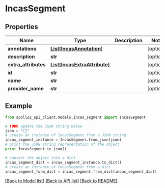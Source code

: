 # IncasSegment


## Properties
Name | Type | Description | Notes
------------ | ------------- | ------------- | -------------
**annotations** | [**List[IncasAnnotation]**](IncasAnnotation.md) |  | [optional] 
**description** | **str** |  | [optional] 
**extra_attributes** | [**List[IncasExtraAttribute]**](IncasExtraAttribute.md) |  | [optional] 
**id** | **str** |  | [optional] 
**name** | **str** |  | [optional] 
**provider_name** | **str** |  | [optional] 

## Example

```python
from apollo2_api_client.models.incas_segment import IncasSegment

# TODO update the JSON string below
json = "{}"
# create an instance of IncasSegment from a JSON string
incas_segment_instance = IncasSegment.from_json(json)
# print the JSON string representation of the object
print IncasSegment.to_json()

# convert the object into a dict
incas_segment_dict = incas_segment_instance.to_dict()
# create an instance of IncasSegment from a dict
incas_segment_form_dict = incas_segment.from_dict(incas_segment_dict)
```
[[Back to Model list]](../README.md#documentation-for-models) [[Back to API list]](../README.md#documentation-for-api-endpoints) [[Back to README]](../README.md)


